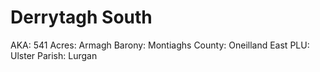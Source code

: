 # Derrytagh South

AKA: 541
Acres: Armagh
Barony: Montiaghs
County: Oneilland East
PLU: Ulster
Parish: Lurgan